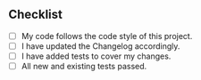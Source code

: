 ## Checklist

- [ ] My code follows the code style of this project.
- [ ] I have updated the Changelog accordingly.
- [ ] I have added tests to cover my changes.
- [ ] All new and existing tests passed.
